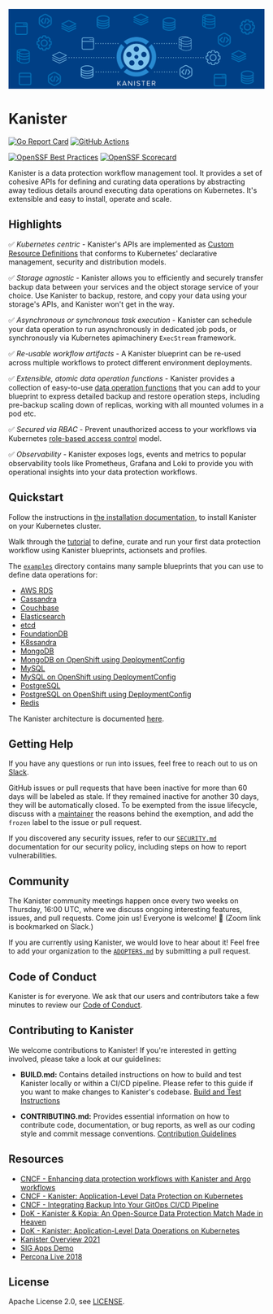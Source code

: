 ![Kanister Logo](./graphic/graphic.png)

# Kanister

[![Go Report Card](https://goreportcard.com/badge/github.com/kanisterio/kanister)](https://goreportcard.com/report/github.com/kanisterio/kanister)
[![GitHub Actions](https://github.com/kanisterio/kanister/actions/workflows/main.yaml/badge.svg)](https://github.com/kanisterio/kanister/actions)

[![OpenSSF Best Practices](https://www.bestpractices.dev/projects/8699/badge)](https://www.bestpractices.dev/projects/8699)
[![OpenSSF Scorecard](https://api.securityscorecards.dev/projects/github.com/kanisterio/kanister/badge)](https://securityscorecards.dev/viewer/?uri=github.com/kanisterio/kanister)

Kanister is a data protection workflow management tool. It provides a set of
cohesive APIs for defining and curating data operations by abstracting away
tedious details around executing data operations on Kubernetes. It's extensible
and easy to install, operate and scale.

## Highlights

✅ _Kubernetes centric_ - Kanister's APIs are implemented as [Custom Resource
Definitions](https://kubernetes.io/docs/tasks/extend-kubernetes/custom-resources/custom-resource-definitions/)
that conforms to Kubernetes' declarative management, security and distribution
models.

✅ _Storage agnostic_ - Kanister allows you to efficiently and securely transfer
backup data between your services and the object storage service of your choice.
Use Kanister to backup, restore, and copy your data using your storage's APIs,
and Kanister won't get in the way.

✅ _Asynchronous or synchronous task execution_ - Kanister can schedule your data
operation to run asynchronously in dedicated job pods, or synchronously via
Kubernetes apimachinery `ExecStream` framework.

✅ _Re-usable workflow artifacts_ -  A Kanister blueprint can be re-used across
multiple workflows to protect different environment deployments.

✅ _Extensible, atomic data operation functions_ - Kanister provides a collection
of easy-to-use
[data operation functions](https://docs.kanister.io/functions.html) that you can
add to your blueprint to express detailed backup and restore operation steps,
including pre-backup scaling down of replicas, working with all mounted volumes
in a pod etc.

✅ _Secured via RBAC_ - Prevent unauthorized access to your workflows via Kubernetes
[role-based access control](https://kubernetes.io/docs/reference/access-authn-authz/rbac/)
model.

✅ _Observability_ - Kanister exposes logs, events and metrics to popular
observability tools like Prometheus, Grafana and Loki to provide you with
operational insights into your data protection workflows.

## Quickstart

Follow the instructions in
[the installation documentation](https://docs.kanister.io/install.html), to
install Kanister on your Kubernetes cluster.

Walk through the [tutorial](https://docs.kanister.io/tutorial.html) to define,
curate and run your first data protection workflow using Kanister blueprints,
actionsets and profiles.

The [`examples`](./examples) directory contains many sample blueprints that you
can use to define data operations for:

- [AWS RDS](./examples/aws-rds)
- [Cassandra](./examples/cassandra)
- [Couchbase](./examples/couchbase)
- [Elasticsearch](./examples/elasticsearch)
- [etcd](./examples/etcd/etcd-in-cluster)
- [FoundationDB](./examples/foundationdb)
- [K8ssandra](./examples/k8ssandra)
- [MongoDB](./examples/mongodb)
- [MongoDB on OpenShift using DeploymentConfig](./examples/mongodb-deploymentconfig)
- [MySQL](./examples/mysql)
- [MySQL on OpenShift using DeploymentConfig](./examples/mysql-deploymentconfig)
- [PostgreSQL](./examples/postgresql)
- [PostgreSQL on OpenShift using DeploymentConfig](./examples/postgresql-deploymentconfig)
- [Redis](./examples/redis)

The Kanister architecture is documented
[here](https://docs.kanister.io/architecture.html).

## Getting Help

If you have any questions or run into issues, feel free to reach out to us on
[Slack](https://kanisterio.slack.com).

GitHub issues or pull requests that have been inactive for more than 60 days
will be labeled as stale. If they remained inactive for another 30 days, they
will be automatically closed. To be exempted from the issue lifecycle, discuss
with a [maintainer](MAINTAINERS.md) the reasons behind the exemption, and add the `frozen` label
to the issue or pull request.

If you discovered any security issues, refer to our [`SECURITY.md`](SECURITY.md)
documentation for our security policy, including steps on how to report
vulnerabilities.

## Community

The Kanister community meetings happen once every two weeks on Thursday, 16:00
UTC, where we discuss ongoing interesting features, issues, and pull requests.
Come join us! Everyone is welcome! 🙌 (Zoom link is bookmarked on Slack.)

If you are currently using Kanister, we would love to hear about it! Feel free
to add your organization to the [`ADOPTERS.md`](ADOPTERS.md) by submitting a
pull request.

## Code of Conduct

Kanister is for everyone. We ask that our users and contributors take a few
minutes to review our [Code of Conduct](CODE_OF_CONDUCT.md).

## Contributing to Kanister

We welcome contributions to Kanister! If you're interested in getting involved, please take a look at our guidelines:

- **BUILD.md:** Contains detailed instructions on how to build and test Kanister locally or within a CI/CD pipeline.  Please refer to this guide if you want to make changes to Kanister's codebase.
  [Build and Test Instructions](BUILD.md)

- **CONTRIBUTING.md:**  Provides essential information on how to contribute code, documentation, or bug reports, as well as our coding style and commit message conventions.
  [Contribution Guidelines](CONTRIBUTING.md)

## Resources

- [CNCF - Enhancing data protection workflows with Kanister and Argo workflows](https://youtu.be/nqfP1e9jeU4)
- [CNCF - Kanister: Application-Level Data Protection on Kubernetes](https://youtu.be/GSgFwAHLziA)
- [CNCF - Integrating Backup Into Your GitOps CI/CD Pipeline](https://www.youtube.com/watch?v=2zik5jDjVvM)
- [DoK - Kanister & Kopia: An Open-Source Data Protection Match Made in Heaven](https://www.youtube.com/watch?v=hN8sn3A_oEs)
- [DoK - Kanister: Application-Level Data Operations on Kubernetes](https://www.youtube.com/watch?v=ooJFt0bid1I&t=791s)
- [Kanister Overview 2021 ](https://www.youtube.com/watch?v=wFD42Zpbfts&t=1s)
- [SIG Apps Demo](https://youtu.be/uzIp-CjsX1c?t=82)
- [Percona Live 2018](https://www.youtube.com/watch?v=dS0kv0k8D_E)

## License

Apache License 2.0, see [LICENSE](https://github.com/kanisterio/kanister/blob/master/LICENSE).
